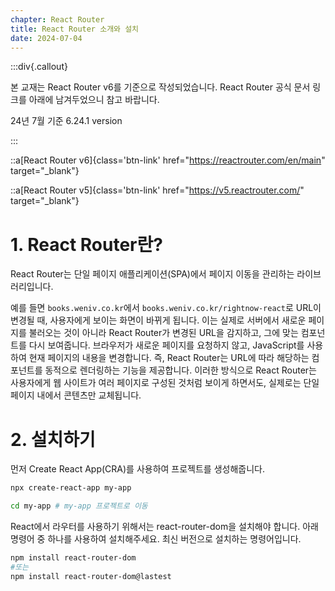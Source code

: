 ```yaml
---
chapter: React Router
title: React Router 소개와 설치
date: 2024-07-04
---
```


:::div{.callout}

본 교재는 React Router v6를 기준으로 작성되었습니다. React Router 공식 문서 링크를 아래에 남겨두었으니 참고 바랍니다.

24년 7월 기준 6.24.1 version

:::

::a[React Router v6]{class='btn-link' href="https://reactrouter.com/en/main" target="\_blank"}

::a[React Router v5]{class='btn-link' href="https://v5.reactrouter.com/" target="\_blank"}

# 1. React Router란?

React Router는 단일 페이지 애플리케이션(SPA)에서 페이지 이동을 관리하는 라이브러리입니다.

예를 들면 `books.weniv.co.kr`에서 `books.weniv.co.kr/rightnow-react`로 URL이 변경될 때, 사용자에게 보이는 화면이 바뀌게 됩니다. 이는 실제로 서버에서 새로운 페이지를 불러오는 것이 아니라 React Router가 변경된 URL을 감지하고, 그에 맞는 컴포넌트를 다시 보여줍니다. 브라우저가 새로운 페이지를 요청하지 않고, JavaScript를 사용하여 현재 페이지의 내용을 변경합니다. 즉, React Router는 URL에 따라 해당하는 컴포넌트를 동적으로 렌더링하는 기능을 제공합니다. 이러한 방식으로 React Router는 사용자에게 웹 사이트가 여러 페이지로 구성된 것처럼 보이게 하면서도, 실제로는 단일 페이지 내에서 콘텐츠만 교체됩니다.

# 2. 설치하기

먼저 Create React App(CRA)를 사용하여 프로젝트를 생성해줍니다.

```bash
npx create-react-app my-app

cd my-app # my-app 프로젝트로 이동
```

React에서 라우터를 사용하기 위해서는 react-router-dom을 설치해야 합니다. 아래 명령어 중 하나를 사용하여 설치해주세요. 최신 버전으로 설치하는 명령어입니다.

```bash
npm install react-router-dom
#또는
npm install react-router-dom@lastest
```

